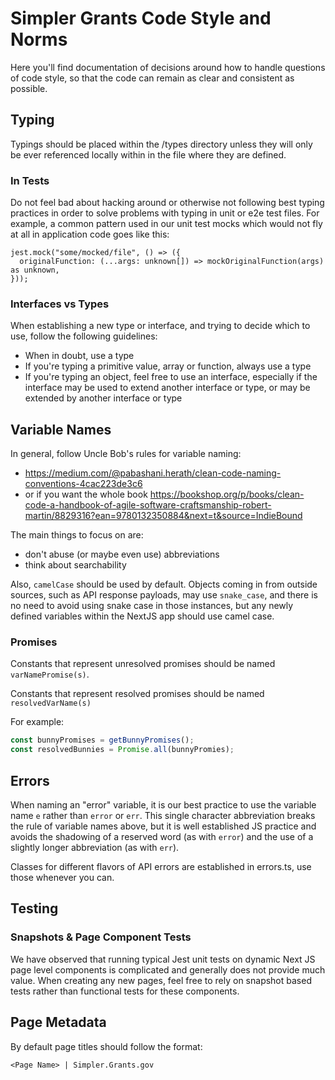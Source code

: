 # Simpler Grants Code Style and Norms

Here you'll find documentation of decisions around how to handle questions of code style, so that the code can remain as clear and consistent as possible.

## Typing

Typings should be placed within the /types directory unless they will only be ever referenced locally within in the file where they are defined.

### In Tests

Do not feel bad about hacking around or otherwise not following best typing practices in order to solve problems with typing in unit or e2e test files. For example, a common pattern used in our unit test mocks which would not fly at all in application code goes like this:

```
jest.mock("some/mocked/file", () => ({
  originalFunction: (...args: unknown[]) => mockOriginalFunction(args) as unknown,
}));
```

### Interfaces vs Types

When establishing a new type or interface, and trying to decide which to use, follow the following guidelines:

- When in doubt, use a type
- If you're typing a primitive value, array or function, always use a type
- If you're typing an object, feel free to use an interface, especially if the interface may be used to extend another interface or type, or may be extended by another interface or type

## Variable Names

In general, follow Uncle Bob's rules for variable naming:

- https://medium.com/@pabashani.herath/clean-code-naming-conventions-4cac223de3c6
- or if you want the whole book https://bookshop.org/p/books/clean-code-a-handbook-of-agile-software-craftsmanship-robert-martin/8829316?ean=9780132350884&next=t&source=IndieBound

The main things to focus on are:

- don't abuse (or maybe even use) abbreviations
- think about searchability

Also, `camelCase` should be used by default. Objects coming in from outside sources, such as API response payloads, may use `snake_case`, and there is no need to avoid using snake case in those instances, but any newly defined variables within the NextJS app should use camel case.

### Promises

Constants that represent unresolved promises should be named `varNamePromise(s)`.

Constants that represent resolved promises should be named `resolvedVarName(s)`

For example:

```javascript
const bunnyPromises = getBunnyPromises();
const resolvedBunnies = Promise.all(bunnyPromies);
```

## Errors

When naming an "error" variable, it is our best practice to use the variable name `e` rather than `error` or `err`. This single character abbreviation breaks the rule of variable names above, but it is well established JS practice and avoids the shadowing of a reserved word (as with `error`) and the use of a slightly longer abbreviation (as with `err`).

Classes for different flavors of API errors are established in errors.ts, use those whenever you can.

## Testing

### Snapshots & Page Component Tests

We have observed that running typical Jest unit tests on dynamic Next JS page level components is complicated and generally does not provide much value. When creating any new pages, feel free to rely on snapshot based tests rather than functional tests for these components.

## Page Metadata

By default page titles should follow the format:

`<Page Name> | Simpler.Grants.gov`
